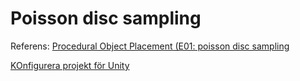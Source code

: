 # Poisson disc sampling

Referens: [Procedural Object Placement (E01: poisson disc sampling](https://www.youtube.com/watch?v=7WcmyxyFO7o)

[KOnfigurera projekt för Unity](https://gist.github.com/kilathaar/c427025f7669763402f90770a47c72e9)
